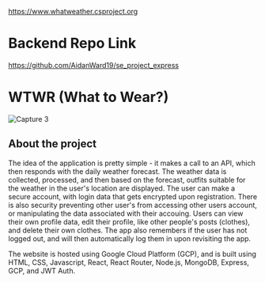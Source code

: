 https://www.whatweather.csproject.org

# Backend Repo Link

https://github.com/AidanWard19/se_project_express

# WTWR (What to Wear?)

![Capture 3](https://github.com/AidanWard19/se_project_react/assets/135480405/1e6f82e0-e62f-4d35-b1e0-359323240405)

## About the project

The idea of the application is pretty simple - it makes a call to an API, which then responds with the daily weather forecast. The weather data is collected, processed, and then based on the forecast, outfits suitable for the weather in the user's location are displayed.
The user can make a secure account, with login data that gets encrypted upon registration. There is also security preventing other user's from accessing other users account, or manipulating the data associated with their accouing. Users can view their own profile data, edit their profile, like other people's posts (clothes), and delete their own clothes. The app also remembers if the user has not logged out, and will then automatically log them in upon revisiting the app.

The website is hosted using Google Cloud Platform (GCP), and is built using HTML, CSS, Javascript, React, React Router, Node.js, MongoDB, Express, GCP, and JWT Auth.
